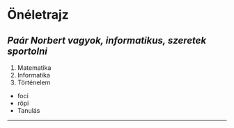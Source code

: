 # Önéletrajz
***Paár Norbert vagyok, informatikus, szeretek sportolni***
---
1. Matematika
2. Informatika
3. Történelem
- foci
- röpi
- Tanulás
---